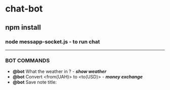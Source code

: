 # chat-bot
## npm install
### node messapp-socket.js - to run chat
***
### BOT COMMANDS

- **@bot** What the weather in <city> ? - ***show weather***
- **@bot** Convert <amount> <from(UAH)> to <to(USD)> - ***money exchange***
- **@bot** Save note title: <title>, body: <body> - ***delete note by title***
- **@bot** Show notes - ***show notes***
- **@bot** Show note <title> - ***show one note by title***
- **@bot** Delete note <title>  - ***delete note by title***
- **@bot** <question>< space>#@)₴?$0 (special symbols) - ***give random advice***
- **@bot** show quote ***give random quote***